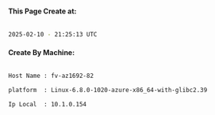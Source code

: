 
   
#### This Page Create at:

```bash

2025-02-10 - 21:25:13 UTC

```

#### Create By Machine:

```bash

Host Name : fv-az1692-82

platform  : Linux-6.8.0-1020-azure-x86_64-with-glibc2.39

Ip Local  : 10.1.0.154

```

